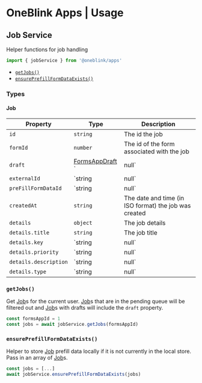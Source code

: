 # OneBlink Apps | Usage

## Job Service

Helper functions for job handling

```js
import { jobService } from '@oneblink/apps'
```

- [`getJobs()`](#getJobs)
- [`ensurePrefillFormDataExists()`](#ensurePrefillFormDataExists)

### Types

#### Job

| Property              | Type                                               | Description                                                               |
| --------------------- | -------------------------------------------------- | ------------------------------------------------------------------------- |
| `id`                  | `string`                                           | The id the job                                                            |
| `formId`              | `number`                                           | The id of the form associated with the job                                |
| `draft`               | [FormsAppDraft](./draft-service.md#draft) `| null` | If the job was started and saved as a draft, this will include the draft. |
| `externalId`          | `string | null`                                    | The external id set when the job was created                              |
| `preFillFormDataId`   | `string | null`                                    | The id of the prefill data associated with the job                        |
| `createdAt`           | `string`                                           | The date and time (in ISO format) the job was created                     |
| `details`             | `object`                                           | The job details                                                           |
| `details.title`       | `string`                                           | The job title                                                             |
| `details.key`         | `string | null`                                    | The job key                                                               |
| `details.priority`    | `string | null`                                    | The job priority                                                          |
| `details.description` | `string | null`                                    | The job description                                                       |
| `details.type`        | `string | null`                                    | The job type                                                              |

### `getJobs()`

Get [Job](#job)s for the current user. [Job](#job)s that are in the pending queue will be filtered out and [Job](#job)s with drafts will include the `draft` property.

```js
const formsAppId = 1
const jobs = await jobService.getJobs(formsAppId)
```

### `ensurePrefillFormDataExists()`

Helper to store [Job](#job) prefill data locally if it is not currently in the local store. Pass in an array of [Job](#job)s.

```js
const jobs = [...]
await jobService.ensurePrefillFormDataExists(jobs)
```
